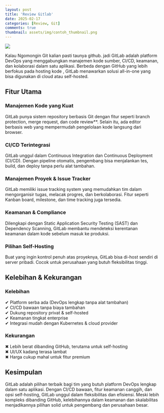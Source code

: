 ```yaml
---
layout: post
title: 'Review Gitlab'
date: 2025-02-17
categories: [Review, Git]
comments: true
thumbnail: assets/img/contoh_thumbnail.png
---
```

![](https://i.imgur.com/IESSpIH.png)

Kalau Ngomongin Git kalian pasti taunya github.
jadi GitLab adalah platform DevOps yang menggabungkan manajemen kode sumber, CI/CD, keamanan, dan kolaborasi dalam satu aplikasi. Berbeda dengan GitHub yang lebih berfokus pada hosting kode
, GitLab menawarkan solusi all-in-one yang bisa digunakan di cloud atau self-hosted.

## Fitur Utama
### Manajemen Kode yang Kuat
GitLab punya sistem repository berbasis Git dengan fitur seperti branch protection, merge request, dan code review**. Selain itu, ada editor berbasis web yang mempermudah pengelolaan kode langsung dari browser.

### CI/CD Terintegrasi
GitLab unggul dalam Continuous Integration dan Continuous Deployment (CI/CD). Dengan pipeline otomatis, pengembang bisa menjalankan tes, build, dan deploy tanpa perlu alat tambahan.

### Manajemen Proyek & Issue Tracker
GitLab memiliki issue tracking system yang memudahkan tim dalam mengorganisir tugas, melacak progres, dan berkolaborasi. Fitur seperti Kanban board, milestone, dan time tracking juga tersedia.

### Keamanan & Compliance  
Dilengkapi dengan Static Application Security Testing (SAST) dan Dependency Scanning, GitLab membantu mendeteksi kerentanan keamanan dalam kode sebelum masuk ke produksi.  

### Pilihan Self-Hosting  
Buat yang ingin kontrol penuh atas proyeknya, GitLab bisa di-host sendiri di server pribadi. Cocok untuk perusahaan yang butuh fleksibilitas tinggi.  

## Kelebihan & Kekurangan  
### Kelebihan  
✔ Platform serba ada (DevOps lengkap tanpa alat tambahan)  
✔ CI/CD bawaan tanpa biaya tambahan  
✔ Dukung repository privat & self-hosted  
✔ Keamanan tingkat enterprise  
✔ Integrasi mudah dengan Kubernetes & cloud provider  

### Kekurangan  
✖ Lebih berat dibanding GitHub, terutama untuk self-hosting  
✖ UI/UX kadang terasa lambat  
✖ Harga cukup mahal untuk fitur premium  

## Kesimpulan  
GitLab adalah pilihan terbaik bagi tim yang butuh platform DevOps lengkap dalam satu aplikasi. Dengan CI/CD bawaan, fitur keamanan canggih, dan opsi self-hosting, GitLab unggul dalam fleksibilitas dan efisiensi. Meski lebih kompleks dibanding GitHub, kelebihannya dalam keamanan dan skalabilitas menjadikannya pilihan solid untuk pengembang dan perusahaan besar.  

